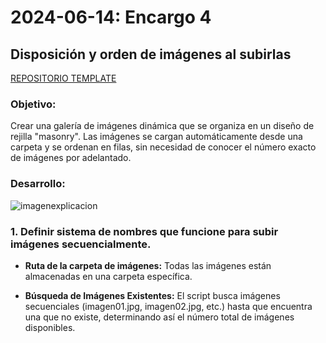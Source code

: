 # 2024-06-14: Encargo 4

## Disposición y orden de imágenes al subirlas

[REPOSITORIO TEMPLATE](https://github.com/Pluumsy/PortafolioGaleria)

### Objetivo: 
Crear una galería de imágenes dinámica que se organiza en un diseño de rejilla "masonry". Las imágenes se cargan automáticamente desde una carpeta y se ordenan en filas, sin necesidad de conocer el número exacto de imágenes por adelantado.

### Desarrollo:

![imagenexplicacion]()
### 1. Definir sistema de nombres que funcione para subir imágenes secuencialmente.

- **Ruta de la carpeta de imágenes:** Todas las imágenes están almacenadas en una carpeta específica.

- **Búsqueda de Imágenes Existentes:** El script busca imágenes secuenciales (imagen01.jpg, imagen02.jpg, etc.) hasta que encuentra una que no existe, determinando así el número total de imágenes disponibles.
